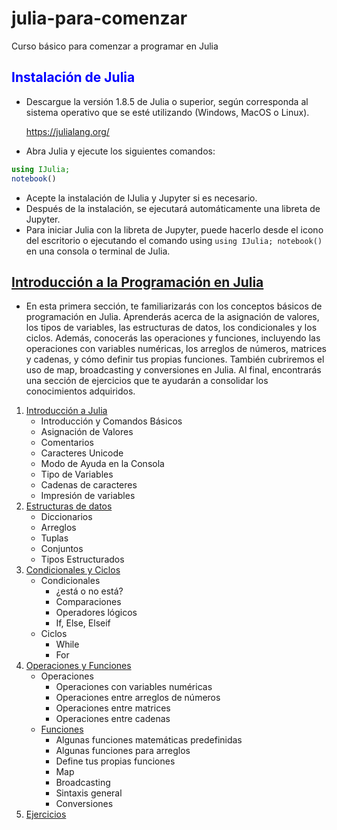 # julia-para-comenzar
Curso básico para comenzar a programar en Julia
## <font color=blue>Instalación de Julia</font>
* Descargue la versión 1.8.5 de Julia o superior, según corresponda al sistema operativo que se esté utilizando (Windows, MacOS o Linux).

    https://julialang.org/

* Abra Julia y ejecute los siguientes comandos:

```Julia
using IJulia;
notebook()
```
* Acepte la instalación de IJulia y Jupyter si es necesario.
* Después de la instalación, se ejecutará automáticamente una libreta de Jupyter.
* Para iniciar Julia con la libreta de Jupyter, puede hacerlo desde el icono del escritorio o ejecutando el comando using `using IJulia; notebook()` en una consola o terminal de Julia.

## <font color=blue>[Introducción a la Programación en Julia](https://github.com/mrnolasco/julia-para-comenzar/blob/main/Notebook%2001%20-%20Introducci%C3%B3n%20a%20la%20Programaci%C3%B3n%20en%20Julia.ipynb)</font>

* En esta primera sección, te familiarizarás con los conceptos básicos de programación en Julia. Aprenderás acerca de la asignación de valores, los tipos de variables, las estructuras de datos, los condicionales y los ciclos. Además, conocerás las operaciones y funciones, incluyendo las operaciones con variables numéricas, los arreglos de números, matrices y cadenas, y cómo definir tus propias funciones. También cubriremos el uso de map, broadcasting y conversiones en Julia. Al final, encontrarás una sección de ejercicios que te ayudarán a consolidar los conocimientos adquiridos.
1. [Introducción a Julia]()
    * Introducción y Comandos Básicos
    * Asignación de Valores
    * Comentarios
    * Caracteres Unicode
    * Modo de Ayuda en la Consola
    * Tipo de Variables
    * Cadenas de caracteres
    * Impresión de variables
2. [Estructuras de datos]()
    * Diccionarios
    * Arreglos
    * Tuplas
    * Conjuntos
    * Tipos Estructurados
3. [Condicionales y Ciclos]()
    * Condicionales
        * ¿está o no está?
        * Comparaciones
        * Operadores lógicos
        * If, Else, Elseif
    * Ciclos
        * While
        * For       
4. [Operaciones y Funciones]()
    * Operaciones
        * Operaciones con variables numéricas
        * Operaciones entre arreglos de números
        * Operaciones entre matrices
        * Operaciones entre cadenas
    * [Funciones]()
        * Algunas funciones matemáticas predefinidas
        * Algunas funciones para arreglos
        * Define tus propias funciones
        * Map
        * Broadcasting
        * Sintaxis general
        * Conversiones
5. [Ejercicios]()
